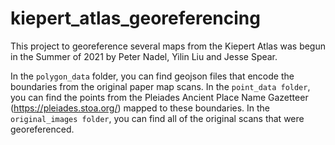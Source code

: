 # kiepert_atlas_georeferencing

This project to georeference several maps from the Kiepert Atlas was begun in the Summer of 2021 by Peter Nadel, Yilin Liu and Jesse Spear. 

In the `polygon_data` folder, you can find geojson files that encode the boundaries from the original paper map scans. In the `point_data folder`, you can find the points from the Pleiades Ancient Place Name Gazetteer (https://pleiades.stoa.org/) mapped to these boundaries. In the `original_images folder`, you can find all of the original scans that were georeferenced.
